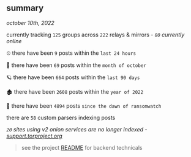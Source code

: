 
## summary
_october 10th, 2022_

currently tracking `125` groups across `222` relays & mirrors - _`80` currently online_

⏲ there have been `9` posts within the `last 24 hours`

🦈 there have been `69` posts within the `month of october`

🪐 there have been `664` posts within the `last 90 days`

🏚 there have been `2608` posts within the `year of 2022`

🦕 there have been `4894` posts `since the dawn of ransomwatch`

there are `58` custom parsers indexing posts

_`20` sites using v2 onion services are no longer indexed - [support.torproject.org](https://support.torproject.org/onionservices/v2-deprecation/)_

> see the project [README](https://github.com/joshhighet/ransomwatch#ransomwatch--) for backend technicals
